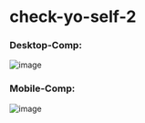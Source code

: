 # check-yo-self-2

### Desktop-Comp:
![image](https://user-images.githubusercontent.com/47184994/58046483-a632aa00-7b02-11e9-9776-80ca456bff66.png)

### Mobile-Comp:
![image](https://user-images.githubusercontent.com/47184994/58046527-ce220d80-7b02-11e9-90b0-f533e717a094.png)
